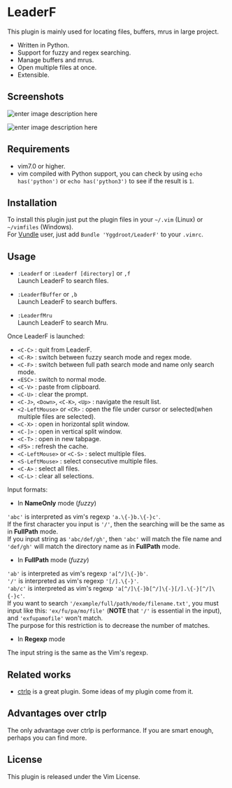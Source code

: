 LeaderF
=======

This plugin is mainly used for locating files, buffers, mrus in large project.

 - Written in Python.
 - Support for fuzzy and regex searching.
 - Manage buffers and mrus.
 - Open multiple files at once.
 - Extensible.

Screenshots
-----------

![enter image description here][1]

![enter image description here][2]

Requirements
------------

 - vim7.0 or higher.
 - vim compiled with Python support, you can check by using `echo has('python')` or `echo has('python3')` to see if the result is `1`.

Installation
------------

To install this plugin just put the plugin files in your `~/.vim` (Linux) or `~/vimfiles` (Windows).<br>
For [Vundle][3] user, just add `Bundle 'Yggdroot/LeaderF'` to your `.vimrc`.

Usage
-----

 - `:Leaderf` or `:Leaderf [directory]` or `,f`<br>
 Launch LeaderF to search files.

 - `:LeaderfBuffer` or `,b`<br>
 Launch LeaderF to search buffers.

 - `:LeaderfMru`<br>
 Launch LeaderF to search Mru.

Once LeaderF is launched:

 - `<C-C>` : quit from LeaderF.
 - `<C-R>` : switch between fuzzy search mode and regex mode.
 - `<C-F>` : switch between full path search mode and name only search mode.
 - `<ESC>` : switch to normal mode.
 - `<C-V>` : paste from clipboard.
 - `<C-U>` : clear the prompt.
 - `<C-J>`, `<Down>`, `<C-K>`, `<Up>` : navigate the result list.
 - `<2-LeftMouse>` or `<CR>` : open the file under cursor or selected(when multiple files are selected).
 - `<C-X>` : open in horizontal split window.
 - `<C-]>` : open in vertical split window.
 - `<C-T>` : open in new tabpage.
 - `<F5>`  : refresh the cache.
 - `<C-LeftMouse>` or `<C-S>` : select multiple files.
 - `<S-LeftMouse>` : select consecutive multiple files.
 - `<C-A>` : select all files.
 - `<C-L>` : clear all selections.

Input formats:

 - In **NameOnly** mode (*fuzzy*)

 `'abc'` is interpreted as vim's regexp `'a.\{-}b.\{-}c'`.<br>
 If the first character you input is `'/'`, then the searching will be the same as in **FullPath** mode.<br>
 If you input string as `'abc/def/gh'`, then `'abc'` will match the file name and `'def/gh'` will match the directory name as in **FullPath** mode.

 - In **FullPath** mode (*fuzzy*)

 `'ab'` is interpreted as vim's regexp `'a[^/]\{-}b'`.<br>
 `'/'` is interpreted as vim's regexp `'[/].\{-}'`.<br>
 `'ab/c'` is interpreted as vim's regexp `'a[^/]\{-}b[^/]\{-}[/].\{-}[^/]\{-}c'`.<br>
 If you want to search `'/example/full/path/mode/filename.txt'`, you must input like this: `'ex/fu/pa/mo/file'` (**NOTE** that `'/'` is essential in the input), and `'exfupamofile'` won't match.<br>
 The purpose for this restriction is to decrease the number of matches.

 - In **Regexp** mode

 The input string is the same as the Vim's regexp.

Related works
-------------

 - [ctrlp][4] is a great plugin. Some ideas of my plugin come from it.

Advantages over ctrlp
---------------------

The only advantage over ctrlp is performance. If you are smart enough, perhaps you can find more.


License
-------

This plugin is released under the Vim License.


  [1]: http://imageshack.com/a/img802/1026/iei.gif
  [2]: http://imageshack.com/a/img809/2369/mnu.gif
  [3]: https://github.com/gmarik/Vundle.vim
  [4]: https://github.com/kien/ctrlp.vim
